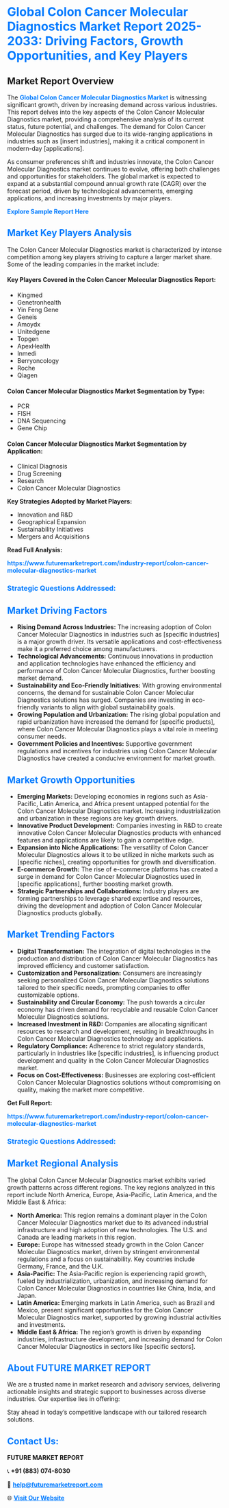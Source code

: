 <h1 style="color: #007BFF;">Global Colon Cancer Molecular Diagnostics Market Report 2025-2033: Driving Factors, Growth Opportunities, and Key Players</h1>

<section id="overview">
<h2>Market Report Overview</h2>
<p>The <a href="https://www.futuremarketreport.com/industry-report/colon-cancer-molecular-diagnostics-market" style="color: #007BFF; text-decoration: none;"><strong>Global Colon Cancer Molecular Diagnostics Market</strong></a> is witnessing significant growth, driven by increasing demand across various industries. This report delves into the key aspects of the Colon Cancer Molecular Diagnostics market, providing a comprehensive analysis of its current status, future potential, and challenges. The demand for Colon Cancer Molecular Diagnostics has surged due to its wide-ranging applications in industries such as [insert industries], making it a critical component in modern-day [applications].</p>
<p>As consumer preferences shift and industries innovate, the Colon Cancer Molecular Diagnostics market continues to evolve, offering both challenges and opportunities for stakeholders. The global market is expected to expand at a substantial compound annual growth rate (CAGR) over the forecast period, driven by technological advancements, emerging applications, and increasing investments by major players.</p>
</section>

<section id="overview">
<p><a href="https://www.futuremarketreport.com/request-sample/reportId=123163" style="color: #007BFF; text-decoration: none;"><strong>Explore Sample Report Here</strong></a></p>
</section>

<section id="key-players">
<h2 style="color: #007BFF;">Market Key Players Analysis</h2>
<p>The Colon Cancer Molecular Diagnostics market is characterized by intense competition among key players striving to capture a larger market share. Some of the leading companies in the market include:</p>
<h4>Key Players Covered in the Colon Cancer Molecular Diagnostics Report:</h4>
<ul><li>Kingmed</li><li>Genetronhealth</li><li>Yin Feng Gene</li><li>Geneis</li><li>Amoydx</li><li>Unitedgene</li><li>Topgen</li><li>ApexHealth</li><li>Inmedi</li><li>Berryoncology</li><li>Roche</li><li>Qiagen</li></ul>
<h4>Colon Cancer Molecular Diagnostics Market Segmentation by Type:</h4>
<ul><li>PCR</li><li>FISH</li><li>DNA Sequencing</li><li>Gene Chip</li></ul>

<h4>Colon Cancer Molecular Diagnostics Market Segmentation by Application:</h4>
<ul><li>Clinical Diagnosis</li><li>Drug Screening</li><li>Research</li><li>Colon Cancer Molecular Diagnostics</li></ul>
<p><strong>Key Strategies Adopted by Market Players:</strong></p>
<ul>
<li>Innovation and R&D</li>
<li>Geographical Expansion</li>
<li>Sustainability Initiatives</li>
<li>Mergers and Acquisitions</li>
</ul>
</section>

<section>
<p><strong>Read Full Analysis: </strong></p><a href="https://www.futuremarketreport.com/industry-report/colon-cancer-molecular-diagnostics-market" style="color: #007BFF; text-decoration: none;"><strong>https://www.futuremarketreport.com/industry-report/colon-cancer-molecular-diagnostics-market</strong></a>
<h3 style="color: #007BFF;">Strategic Questions Addressed:</h3>
</section>

<section id="driving-factors">
<h2 style="color: #007BFF;">Market Driving Factors</h2>
<ul>
<li><strong>Rising Demand Across Industries:</strong> The increasing adoption of Colon Cancer Molecular Diagnostics in industries such as [specific industries] is a major growth driver. Its versatile applications and cost-effectiveness make it a preferred choice among manufacturers.</li>
<li><strong>Technological Advancements:</strong> Continuous innovations in production and application technologies have enhanced the efficiency and performance of Colon Cancer Molecular Diagnostics, further boosting market demand.</li>
<li><strong>Sustainability and Eco-Friendly Initiatives:</strong> With growing environmental concerns, the demand for sustainable Colon Cancer Molecular Diagnostics solutions has surged. Companies are investing in eco-friendly variants to align with global sustainability goals.</li>
<li><strong>Growing Population and Urbanization:</strong> The rising global population and rapid urbanization have increased the demand for [specific products], where Colon Cancer Molecular Diagnostics plays a vital role in meeting consumer needs.</li>
<li><strong>Government Policies and Incentives:</strong> Supportive government regulations and incentives for industries using Colon Cancer Molecular Diagnostics have created a conducive environment for market growth.</li>
</ul>
</section>

<section id="growth-opportunities">
<h2 style="color: #007BFF;">Market Growth Opportunities</h2>
<ul>
<li><strong>Emerging Markets:</strong> Developing economies in regions such as Asia-Pacific, Latin America, and Africa present untapped potential for the Colon Cancer Molecular Diagnostics market. Increasing industrialization and urbanization in these regions are key growth drivers.</li>
<li><strong>Innovative Product Development:</strong> Companies investing in R&D to create innovative Colon Cancer Molecular Diagnostics products with enhanced features and applications are likely to gain a competitive edge.</li>
<li><strong>Expansion into Niche Applications:</strong> The versatility of Colon Cancer Molecular Diagnostics allows it to be utilized in niche markets such as [specific niches], creating opportunities for growth and diversification.</li>
<li><strong>E-commerce Growth:</strong> The rise of e-commerce platforms has created a surge in demand for Colon Cancer Molecular Diagnostics used in [specific applications], further boosting market growth.</li>
<li><strong>Strategic Partnerships and Collaborations:</strong> Industry players are forming partnerships to leverage shared expertise and resources, driving the development and adoption of Colon Cancer Molecular Diagnostics products globally.</li>
</ul>
</section>

<section id="trending-factors">
<h2 style="color: #007BFF;">Market Trending Factors</h2>
<ul>
<li><strong>Digital Transformation:</strong> The integration of digital technologies in the production and distribution of Colon Cancer Molecular Diagnostics has improved efficiency and customer satisfaction.</li>
<li><strong>Customization and Personalization:</strong> Consumers are increasingly seeking personalized Colon Cancer Molecular Diagnostics solutions tailored to their specific needs, prompting companies to offer customizable options.</li>
<li><strong>Sustainability and Circular Economy:</strong> The push towards a circular economy has driven demand for recyclable and reusable Colon Cancer Molecular Diagnostics solutions.</li>
<li><strong>Increased Investment in R&D:</strong> Companies are allocating significant resources to research and development, resulting in breakthroughs in Colon Cancer Molecular Diagnostics technology and applications.</li>
<li><strong>Regulatory Compliance:</strong> Adherence to strict regulatory standards, particularly in industries like [specific industries], is influencing product development and quality in the Colon Cancer Molecular Diagnostics market.</li>
<li><strong>Focus on Cost-Effectiveness:</strong> Businesses are exploring cost-efficient Colon Cancer Molecular Diagnostics solutions without compromising on quality, making the market more competitive.</li>
</ul>
</section>

<section>
<p><strong>Get Full Report: </strong></p><a href="https://www.futuremarketreport.com/industry-report/colon-cancer-molecular-diagnostics-market" style="color: #007BFF; text-decoration: none;"><strong>https://www.futuremarketreport.com/industry-report/colon-cancer-molecular-diagnostics-market</strong></a>
<h3 style="color: #007BFF;">Strategic Questions Addressed:</h3>
</section>


<section id="regional-analysis">
<h2 style="color: #007BFF;">Market Regional Analysis</h2>
<p>The global Colon Cancer Molecular Diagnostics market exhibits varied growth patterns across different regions. The key regions analyzed in this report include North America, Europe, Asia-Pacific, Latin America, and the Middle East & Africa:</p>
<ul>
<li><strong>North America:</strong> This region remains a dominant player in the Colon Cancer Molecular Diagnostics market due to its advanced industrial infrastructure and high adoption of new technologies. The U.S. and Canada are leading markets in this region.</li>
<li><strong>Europe:</strong> Europe has witnessed steady growth in the Colon Cancer Molecular Diagnostics market, driven by stringent environmental regulations and a focus on sustainability. Key countries include Germany, France, and the U.K.</li>
<li><strong>Asia-Pacific:</strong> The Asia-Pacific region is experiencing rapid growth, fueled by industrialization, urbanization, and increasing demand for Colon Cancer Molecular Diagnostics in countries like China, India, and Japan.</li>
<li><strong>Latin America:</strong> Emerging markets in Latin America, such as Brazil and Mexico, present significant opportunities for the Colon Cancer Molecular Diagnostics market, supported by growing industrial activities and investments.</li>
<li><strong>Middle East & Africa:</strong> The region’s growth is driven by expanding industries, infrastructure development, and increasing demand for Colon Cancer Molecular Diagnostics in sectors like [specific sectors].</li>
</ul>
</section>

<footer>
<h2 style="color: #007BFF;">About FUTURE MARKET REPORT</h2>
<p>We are a trusted name in market research and advisory services, delivering actionable insights and strategic support to businesses across diverse industries. Our expertise lies in offering:</p>

<p>Stay ahead in today’s competitive landscape with our tailored research solutions.</p>

<h2 style="color: #007BFF;">Contact Us:</h2>
<p><strong>FUTURE MARKET REPORT</strong></p>
<p>📞 <strong>+91 (883) 074-8030</strong></p>
<p>📧 <strong><a href="mailto:help@futuremarketreport.com" style="color: #007BFF;">help@futuremarketreport.com</a></strong></p>
<p>🌐 <strong><a href="https://www.futuremarketreport.com/" style="color: #007BFF;">Visit Our Website</a></strong></p>
</footer>